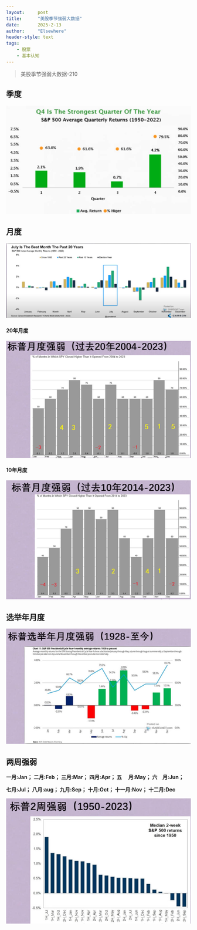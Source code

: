 ```yaml
---
layout: 	post
title: 		"美股季节强弱大数据"
date:       2025-2-13
author: 	"Elsewhere"
header-style: text
tags:
    - 股票 
    - 基本认知
---
```


> 美股季节强弱大数据-210



## 季度

![img](/img/2025/02/13-210/1-季度.jpg)

## 月度

![img](/img/2025/02/13-210/2-月度.jpg)

#### 20年月度

![img](/img/2025/02/13-210/3-20年月度.jpg)

#### 10年月度

![img](/img/2025/02/13-210/4-10年月度.jpg)

## 选举年月度

![img](/img/2025/02/13-210/5.jpg)

## 两周强弱

**一月:Jan； 二月:Feb； 三月:Mar； 四月:Apr； 五 　月:May； 六　月:Jun；**

**七月:Jul；  八月:aug； 九月:Sep； 十月:Oct； 十一月:Nov； 十二月:Dec**

![img](/img/2025/02/13-210/6.jpg)
